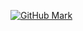 [![GitHub Mark](https://gitlab.existsolutions.com/foss/web-annotation-protocol/raw/6c7014099062dcedcd4a837b60f197ee529b1a8f/resources/images/GitHub-Mark/PNG/GitHub-Mark-32px.png)](https://github.com/arjunamrith)
